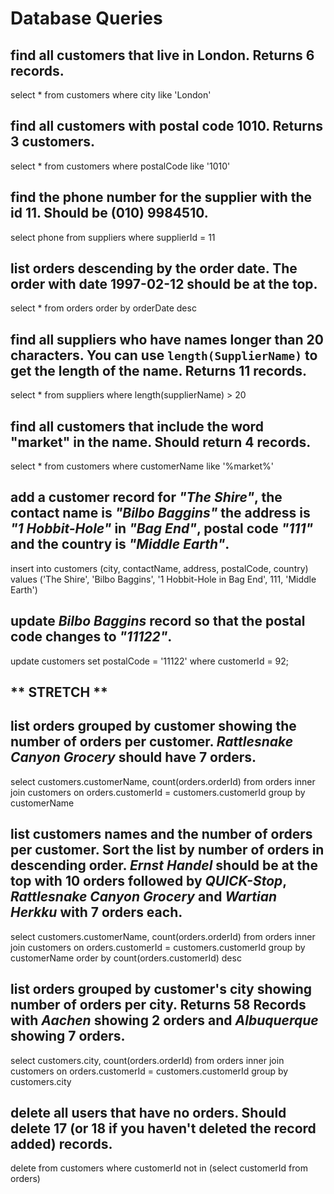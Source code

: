 # Database Queries

## find all customers that live in London. Returns 6 records.

select * from customers
where city like 'London'

## find all customers with postal code 1010. Returns 3 customers.

select * from customers
where postalCode like '1010'

## find the phone number for the supplier with the id 11. Should be (010) 9984510.

select phone from suppliers
where supplierId = 11

## list orders descending by the order date. The order with date 1997-02-12 should be at the top.

select * from orders
order by orderDate desc

## find all suppliers who have names longer than 20 characters. You can use `length(SupplierName)` to get the length of the name. Returns 11 records.

select * from suppliers
where length(supplierName) > 20

## find all customers that include the word "market" in the name. Should return 4 records.

select * from customers
where customerName like '%market%'

## add a customer record for _"The Shire"_, the contact name is _"Bilbo Baggins"_ the address is _"1 Hobbit-Hole"_ in _"Bag End"_, postal code _"111"_ and the country is _"Middle Earth"_.

insert into customers (city, contactName, address, postalCode, country)
values ('The Shire', 'Bilbo Baggins', '1 Hobbit-Hole in Bag End', 111, 'Middle Earth')

## update _Bilbo Baggins_ record so that the postal code changes to _"11122"_.

update customers
set postalCode = '11122'
where customerId = 92;


## ** STRETCH **

## list orders grouped by customer showing the number of orders per customer. _Rattlesnake Canyon Grocery_ should have 7 orders.

select customers.customerName, count(orders.orderId)
from orders
inner join customers on orders.customerId = customers.customerId
group by customerName


## list customers names and the number of orders per customer. Sort the list by number of orders in descending order. _Ernst Handel_ should be at the top with 10 orders followed by _QUICK-Stop_, _Rattlesnake Canyon Grocery_ and _Wartian Herkku_ with 7 orders each.

select customers.customerName, count(orders.orderId)
from orders
inner join customers on orders.customerId = customers.customerId
group by customerName
order by count(orders.customerId) desc

## list orders grouped by customer's city showing number of orders per city. Returns 58 Records with _Aachen_ showing 2 orders and _Albuquerque_ showing 7 orders.

select customers.city, count(orders.orderId)
from orders
inner join customers on orders.customerId = customers.customerId
group by customers.city

## delete all users that have no orders. Should delete 17 (or 18 if you haven't deleted the record added) records.

delete from customers 
where customerId not in (select customerId from orders)
